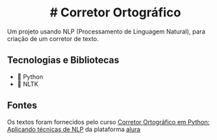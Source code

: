 <h1 align="center">
  # Corretor Ortográfico 
</h1>

Um projeto usando NLP (Processamento de Linguagem Natural), para criação de um corretor de texto.

## Tecnologias e Bibliotecas
- 🐍 Python
- 📔 NLTK

## Fontes

Os textos foram fornecidos pelo curso [Corretor Ortográfico em Python: Aplicando técnicas de NLP](https://cursos.alura.com.br/course/nlp-corretor-ortografico) da plataforma [alura](https://www.alura.com.br/)
